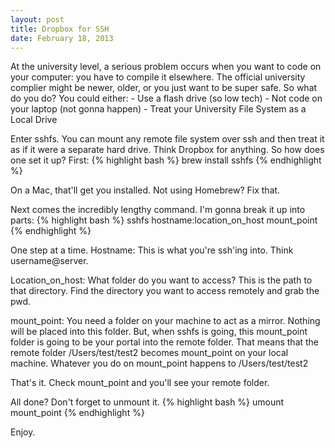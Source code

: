 ```yaml
---
layout: post
title: Dropbox for SSH
date: February 18, 2013
---
```



At the university level, a serious problem occurs when you want to code on your computer: you have to compile it elsewhere. The official university complier might be newer, older, or you just want to be super safe. So what do you do? You could either:
	- Use a flash drive (so low tech)
	- Not code on your laptop (not gonna happen)
	- Treat your University File System as a Local Drive

Enter sshfs. You can mount any remote file system over ssh and then treat it as if it were a separate hard drive. Think Dropbox for anything. So how does one set it up?
First:
{% highlight bash %}
brew install sshfs
{% endhighlight  %}

On a Mac, that'll get you installed. Not using Homebrew? Fix that.

Next comes the incredibly lengthy command. I'm gonna break it up into parts:
{% highlight bash %}
sshfs hostname:location_on_host mount_point
{% endhighlight  %}

One step at a time.
Hostname: This is what you're ssh'ing into. Think username@server.

Location_on_host: What folder do you want to access? This is the path to that directory. Find the directory you want to access remotely and grab the pwd.

mount_point: You need a folder on your machine to act as a mirror. Nothing will be placed into this folder. But, when sshfs is going, this mount_point folder is going to be your portal into the remote folder. That means that the remote folder /Users/test/test2 becomes mount_point on your local machine. Whatever you do on mount_point happens to /Users/test/test2

That's it. Check mount_point and you'll see your remote folder.

All done? Don't forget to unmount it.
{% highlight bash %}
umount mount_point
{% endhighlight  %}

Enjoy.
